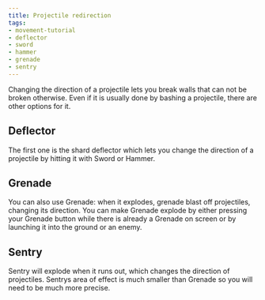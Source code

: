```yaml
---
title: Projectile redirection
tags:
- movement-tutorial
- deflector
- sword
- hammer
- grenade
- sentry
---
```


Changing the direction of a projectile lets you break walls that can not be broken otherwise. Even if it is usually done by bashing a projectile, there are other options for it.

## Deflector

The first one is the shard deflector which lets you change the direction of a projectile by hitting it with Sword or Hammer.

<youtube-video id="_sPyYtsLdVI"></youtube-video>

## Grenade

You can also use Grenade: when it explodes, grenade blast off projectiles, changing its direction.
You can make Grenade explode by either pressing your Grenade button while there is already a Grenade on screen or by launching it into the ground or an enemy.

<youtube-video id="tXBH2pLWHy8"></youtube-video>

## Sentry

Sentry will explode when it runs out, which changes the direction of projectiles. Sentrys area of effect is much smaller than Grenade so you will need to be much more precise.

<youtube-video id="juIUSSL9OIE"></youtube-video>